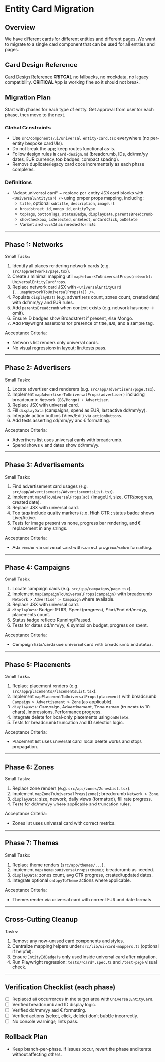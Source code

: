 # Entity Card Migration

## Overview
We have different cards for different entities and different pages. We want to migrate to a single card component that can be used for all entities and pages.

## Card Design Reference
[Card Design Reference](docs/desgin-reference/card-design.md)
**CRITCAL** no fallbacks, no mockdata, no legacy compatibility.
**CRITICAL** App is working fine so it should not break.

## Migration Plan
Start with phases for each type of entity. Get approval from user for each phase, then move to the next.

### Global Constraints
- Use `src/components/ui/universal-entity-card.tsx` everywhere (no per-entity bespoke card UIs).
- Do not break the app; keep routes functional as-is.
- Follow design rules in `card-design.md` (breadcrumb, IDs, dd/mm/yy dates, EUR currency, top badges, compact spacing).
- Remove duplicate/legacy card code incrementally as each phase completes.

### Definitions
- "Adopt universal card" = replace per-entity JSX card blocks with `<UniversalEntityCard />` using proper props mapping, including:
  - `title`, optional `subtitle`, `description`, `imageUrl`
  - `broadstreet_id`, `mongo_id`, `entityType`
  - `topTags`, `bottomTags`, `statusBadge`, `displayData`, `parentsBreadcrumb`
  - `showCheckbox`, `isSelected`, `onSelect`, `onCardClick`, `onDelete`
  - Variant and `testId` as needed for lists

---

## Phase 1: Networks
Small Tasks:
1. Identify all places rendering network cards (e.g. `src/app/networks/page.tsx`).
2. Create a minimal mapping util `mapNetworkToUniversalProps(network): UniversalEntityCardProps`.
3. Replace network card JSX with `<UniversalEntityCard {...mapNetworkToUniversalProps(n)} />`.
4. Populate `displayData` (e.g. advertisers count, zones count, created date) with dd/mm/yy and EUR rules.
5. Add `parentsBreadcrumb` when context exists (e.g. network has none → omit).
6. Ensure ID badges show Broadstreet if present, else Mongo.
7. Add Playwright assertions for presence of title, IDs, and a sample tag.

Acceptance Criteria:
- Networks list renders only universal cards.
- No visual regressions in layout; lint/tests pass.

---

## Phase 2: Advertisers
Small Tasks:
1. Locate advertiser card renderers (e.g. `src/app/advertisers/page.tsx`).
2. Implement `mapAdvertiserToUniversalProps(advertiser)` including breadcrumb: `Network (BS/Mongo) > Advertiser`.
3. Replace JSX with universal card.
4. Fill `displayData` (campaigns, spend as EUR, last active dd/mm/yy).
5. Integrate action buttons (View/Edit) via `actionButtons`.
6. Add tests asserting dd/mm/yy and € formatting.

Acceptance Criteria:
- Advertisers list uses universal cards with breadcrumb.
- Spend shows `€` and dates show dd/mm/yy.

---

## Phase 3: Advertisements
Small Tasks:
1. Find advertisement card usages (e.g. `src/app/advertisements/AdvertisementsList.tsx`).
2. Implement `mapAdToUniversalProps(ad)` (imageUrl, size, CTR/progress, created date).
3. Replace JSX with universal card.
4. Top tags include quality markers (e.g. High CTR); status badge shows Live/Active.
5. Tests for image present vs none, progress bar rendering, and € replacement in any strings.

Acceptance Criteria:
- Ads render via universal card with correct progress/value formatting.

---

## Phase 4: Campaigns
Small Tasks:
1. Locate campaign cards (e.g. `src/app/campaigns/page.tsx`).
2. Implement `mapCampaignToUniversalProps(campaign)` with breadcrumb `Network > Advertiser > Campaign` where available.
3. Replace JSX with universal card.
4. `displayData`: Budget (EUR), Spent (progress), Start/End dd/mm/yy, placements count.
5. Status badge reflects Running/Paused.
6. Tests for dates dd/mm/yy, € symbol on budget, progress on spent.

Acceptance Criteria:
- Campaign lists/cards use universal card with breadcrumb and status.

---

## Phase 5: Placements
Small Tasks:
1. Replace placement renders (e.g. `src/app/placements/PlacementsList.tsx`).
2. Implement `mapPlacementToUniversalProps(placement)` with breadcrumb `Campaign > Advertisement > Zone` (as applicable).
3. `displayData`: Campaign, Advertisement, Zone names (truncate to 10 chars), Impressions, Performance progress.
4. Integrate delete for local-only placements using `onDelete`.
5. Tests for breadcrumb truncation and ID selection logic.

Acceptance Criteria:
- Placement list uses universal card; local delete works and stops propagation.

---

## Phase 6: Zones
Small Tasks:
1. Replace zone renders (e.g. `src/app/zones/ZonesList.tsx`).
2. Implement `mapZoneToUniversalProps(zone)`; breadcrumb `Network > Zone`.
3. `displayData`: size, network, daily views (formatted), fill rate progress.
4. Tests for dd/mm/yy where applicable and truncation rules.

Acceptance Criteria:
- Zones list uses universal card with correct metrics.

---

## Phase 7: Themes
Small Tasks:
1. Replace theme renders (`src/app/themes/...`).
2. Implement `mapThemeToUniversalProps(theme)`; breadcrumb as needed.
3. `displayData`: zones count, avg CTR progress, created/updated dates.
4. Integrate optional `onCopyToTheme` actions where applicable.

Acceptance Criteria:
- Themes render via universal card with correct EUR and date formats.

---

## Cross-Cutting Cleanup
Tasks:
1. Remove any now-unused card components and styles.
2. Centralize mapping helpers under `src/lib/ui/card-mappers.ts` (optional if helpful).
3. Ensure `EntityIdBadge` is only used inside universal card after migration.
4. Run Playwright regression: `tests/*card*.spec.ts` and `/test-page` visual check.

---

## Verification Checklist (each phase)
- [ ] Replaced all occurrences in the target area with `UniversalEntityCard`.
- [ ] Verified breadcrumb and ID display logic.
- [ ] Verified dd/mm/yy and € formatting.
- [ ] Verified actions (select, click, delete) don’t bubble incorrectly.
- [ ] No console warnings; lints pass.

## Rollback Plan
- Keep branch-per-phase. If issues occur, revert the phase and iterate without affecting others.
